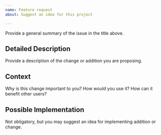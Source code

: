 ```yaml
---
name: Feature request
about: Suggest an idea for this project

---
```


Provide a general summary of the issue in the title above.

## Detailed Description
 Provide a description of the change or addition you are proposing.

## Context
Why is this change important to you? How would you use it?
How can it benefit other users?

## Possible Implementation
 Not obligatory, but you may suggest an idea for implementing addition or change.
